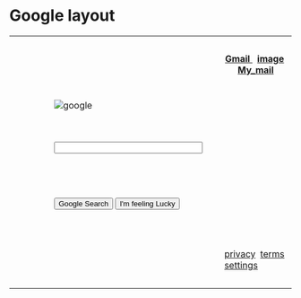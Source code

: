 <html> 
 <head> 
  <h1>Google layout</h1> 
</head> 
 <body> 
   <table style="width:100%;">
   <tr>
      <th colspan="2" width="450" height="100"></th>
      <th width="50" height="20">
   <a href="https://www.google.com">Gmail </a>&nbsp
  <a href="https://i.pinimg.com/736x/50/af/1a/50af1a67e06d6e8c1574ff34b7e1c948.jpg">image</a>&nbsp
       <a href="mailto:@gmail.com?subject = Feedback&body = Message">My_mail</a>
   </th>
   </tr>
    <tr>
      <td rowspan="4" width="450" height="100"></td>
    </tr>
   <tr>
      <td width="300" height="50"><img src="https://www.google.com/images/branding/googlelogo/1x/googlelogo_color_272x92dp.png" alt="google"></td>
   </tr>
   <tr> 
    <td height="100"><input type="text" size="30" ></td>
 </tr>
      <tr> 
      <td width="450" height="100"><input type="submit" value="Google Search" class="button">
       <input type="submit" value="I'm feeling Lucky" class="button">
       </td>
 </tr>
   <tr>
    <td colspan="2" width="450" height="100"></td>
   <td width="450" height="100">
    <a href="https://www.google.com">privacy</a>&nbsp
     <a href="https://www.google.com">terms</a>&nbsp
    <a href="https://www.google.com">settings</a>
    </td>
 </tr>
</table>
</body>
</html>
